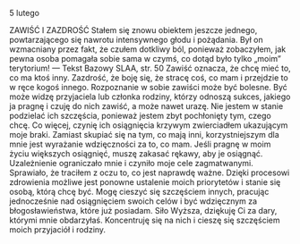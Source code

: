 5 lutego

ZAWIŚĆ I ZAZDROŚĆ
 Stałem się znowu obiektem jeszcze jednego, powtarzającego się nawrotu intensywnego głodu i pożądania. Był on wzmacniany przez fakt, że czułem dotkliwy ból, ponieważ zobaczyłem, jak pewna osoba pomagała sobie sama w czymś, co dotąd było tylko „moim” terytorium! — Tekst Bazowy SLAA, str. 50
 Zawiść oznacza, że chcę mieć to, co ma ktoś inny. Zazdrość, że boję się, że stracę coś, co mam i przejdzie to w ręce kogoś innego. Rozpoznanie w sobie zawiści może być bolesne. Być może widzę przyjaciela lub członka rodziny, którzy odnoszą sukces, jakiego ja pragnę i czuję do nich zawiść, a może nawet urazę. Nie jestem w stanie podzielać ich szczęścia, ponieważ jestem zbyt pochłonięty tym, czego chcę. Co więcej, czynię ich osiągnięcia krzywym zwierciadłem ukazującym moje braki. Zamiast skupiać się na tym, co mają inni, korzystniejszym dla mnie jest wyrażanie wdzięczności za to, co mam. Jeśli pragnę w moim życiu większych osiągnięć, muszę zakasać rękawy, aby je osiągnąć. Uzależnienie ograniczało mnie i czyniło moje cele zagmatwanymi. Sprawiało, że traciłem z oczu to, co jest naprawdę ważne. Dzięki procesowi zdrowienia możliwe jest ponowne ustalenie moich priorytetów i stanie się osobą, którą chcę być. Mogę cieszyć się szczęściem innych, pracując jednocześnie nad osiągnięciem swoich celów i być wdzięcznym za błogosławieństwa, które już posiadam.
 Siło Wyższa, dziękuję Ci za dary, którymi mnie obdarzyłaś. Koncentruję się na nich i cieszę się szczęściem moich przyjaciół i rodziny.
